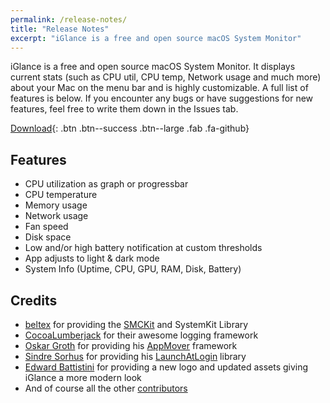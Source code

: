 ```yaml
---
permalink: /release-notes/
title: "Release Notes"
excerpt: "iGlance is a free and open source macOS System Monitor"
---
```


iGlance is a free and open source macOS System Monitor. It displays current stats (such as CPU util, CPU temp, Network usage and much more) about your Mac on the menu bar and is highly customizable. A full list of features is below. If you encounter any bugs or have suggestions for new features, feel free to write them down in the Issues tab.

[ Download](https://github.com/iglance/iGlance/releases/download/v2.1.0/iGlance_v2.1.0.zip){: .btn .btn--success .btn--large .fab .fa-github}

## Features

- CPU utilization as graph or progressbar
- CPU temperature
- Memory usage
- Network usage
- Fan speed
- Disk space
- Low and/or high battery notification at custom thresholds
- App adjusts to light & dark mode
- System Info (Uptime, CPU, GPU, RAM, Disk, Battery)

## Credits

- [beltex](https://github.com/beltex) for providing the [SMCKit](https://github.com/beltex/SMCKit) and SystemKit Library
- [CocoaLumberjack](https://github.com/CocoaLumberjack/CocoaLumberjack) for their awesome logging framework
- [Oskar Groth](https://github.com/OskarGroth) for providing his [AppMover](https://github.com/OskarGroth/AppMover) framework
- [Sindre Sorhus](https://github.com/sindresorhus) for providing his [LaunchAtLogin](https://github.com/sindresorhus/LaunchAtLogin) library
- [Edward Battistini](https://github.com/edwardbattistini) for providing a new logo and updated assets giving iGlance a more modern look
- And of course all the other [contributors](https://github.com/iglance/iGlance/graphs/contributors)
